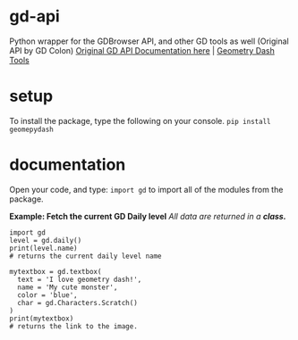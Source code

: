 # gd-api
Python wrapper for the GDBrowser API, and other GD tools as well (Original API by GD Colon)
[Original GD API Documentation here](https://gdbrowser.com/api) | [Geometry Dash Tools](https://gdcolon.com/tools) 

# setup
To install the package, type the following on your console.
```pip install geomepydash```

# documentation
Open your code, and type:
```import gd```
to import all of the modules from the package.

**Example: Fetch the current GD Daily level**
_All data are returned in a **class.**_
```
import gd
level = gd.daily()
print(level.name)
# returns the current daily level name

mytextbox = gd.textbox(
  text = 'I love geometry dash!',
  name = 'My cute monster',
  color = 'blue',
  char = gd.Characters.Scratch()
)
print(mytextbox)
# returns the link to the image.
```
